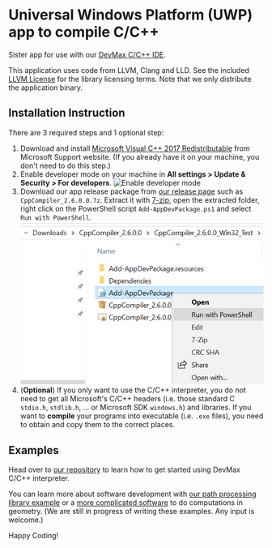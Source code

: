 Universal Windows Platform (UWP) app to compile C/C++
=====================================================

Sister app for use with our [DevMax C/C++ IDE](https://www.microsoft.com/en-us/store/p/devmax/9mzqlt5d5b39).

This application uses code from LLVM, Clang and LLD. See the included [LLVM License](LLVM_LICENSE.md) for the library licensing terms. Note that we only distribute the application binary.

Installation Instruction
------------------------

There are 3 required steps and 1 optional step:

  1. Download and install [Microsoft Visual C++ 2017 Redistributable](https://support.microsoft.com/en-us/help/2977003/the-latest-supported-visual-c-downloads) from Microsoft Support website. (If you already have it on your machine, you don't need to do this step.)
  2. Enable developer mode on your machine in __All settings > Update & Security > For developers__.
     ![Enable developer mode](EnableDevMode.PNG)
  3. Download our app release package from [our release page](https://github.com/light-tech/UniversalCppCompiler/releases) such as `CppCompiler_2.6.0.0.7z`. Extract it with [7-zip](https://www.7-zip.org/), open the extracted folder, right click on the PowerShell script `Add-AppDevPackage.ps1` and select `Run with PowerShell`.
     ![Install](InstallWithPS.PNG)
  4. (__Optional__) If you only want to use the C/C++ interpreter, you do not need to get all Microsoft's C/C++ headers (i.e. those standard C `stdio.h`, `stdlib.h`, ... or Microsoft SDK `windows.h`) and libraries. If you want to __compile__ your programs into executable (i.e. `.exe` files), you need to obtain and copy them to the correct places.

Examples
--------

Head over to [our repository](https://github.com/light-tech/DevMaxGettingStarted) to learn how to get started using DevMax C/C++ interpreter.

You can learn more about software development with [our path processing library example](https://github.com/light-tech/DevMaxPathLibrary) or a [more complicated software](https://github.com/light-tech/DevMaxGeometry) to do computations in geometry. (We are still in progress of writing these examples. Any input is welcome.)

Happy Coding!